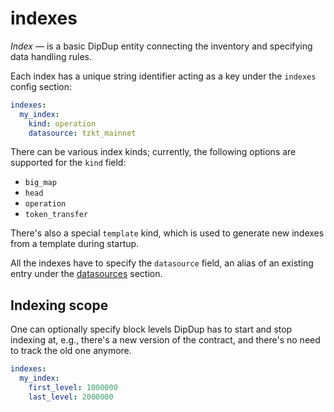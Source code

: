 # indexes

_Index_ — is a basic DipDup entity connecting the inventory and specifying data handling rules.

Each index has a unique string identifier acting as a key under the `indexes` config section:

```yaml
indexes:
  my_index:
    kind: operation
    datasource: tzkt_mainnet
```

There can be various index kinds; currently, the following options are supported for the `kind` field:

* `big_map`
* `head`
* `operation`
* `token_transfer`

There's also a special `template` kind, which is used to generate new indexes from a template during startup.

All the indexes have to specify the `datasource` field, an alias of an existing entry under the [datasources](../datasources.md) section.

## Indexing scope

One can optionally specify block levels DipDup has to start and stop indexing at, e.g., there's a new version of the contract, and there's no need to track the old one anymore.

```yaml
indexes:
  my_index:
    first_level: 1000000
    last_level: 2000000
```
